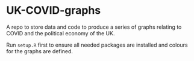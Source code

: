# UK-COVID-graphs

A repo to store data and code to produce a series of graphs relating to COVID and the political economy of the UK. 

Run `setup.R` first to ensure all needed packages are installed and colours for the graphs are defined.
